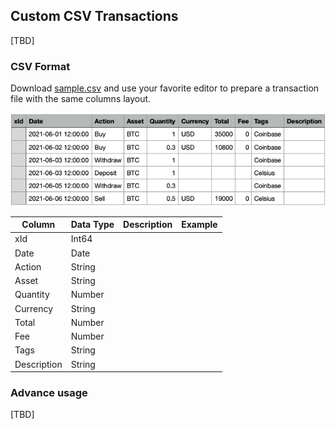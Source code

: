 ## Custom CSV Transactions

[TBD]


### CSV Format

Download [sample.csv](/assets/whitepaper-sample.csv) and use your favorite editor to prepare a transaction file with the same columns layout.

![Sample.csv](/assets/images/whitepaper-sample.png)

| Column       | Data Type   | Description | Example     |
---------------|-------------|-------------|--------------
| xId          | Int64       |             |             |
| Date         | Date        |             |             |
| Action       | String      |             |             |
| Asset        | String      |             |             |
| Quantity     | Number      |             |             |
| Currency     | String      |             |             |
| Total        | Number      |             |             |
| Fee          | Number      |             |             |
| Tags         | String      |             |             |
| Description  | String      |             |             |

### Advance usage

[TBD]
